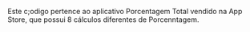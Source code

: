 Este c;odigo pertence ao aplicativo Porcentagem Total vendido na App Store, que possui 8 cálculos diferentes de Porcenntagem.
